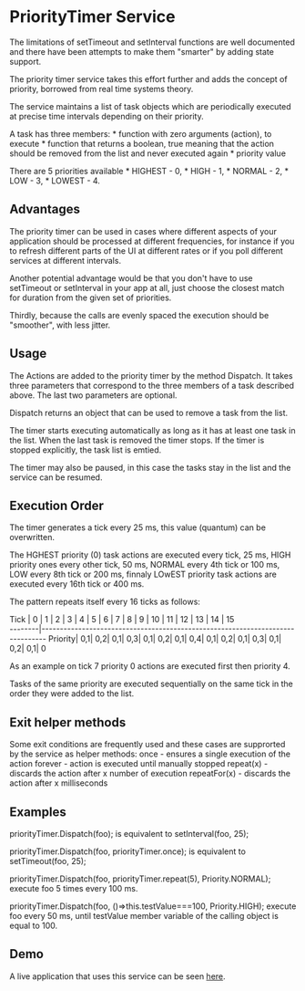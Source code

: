# PriorityTimer Service

The limitations of setTimeout and setInterval functions are well documented and there have been attempts to make them "smarter" by adding state support.

The priority timer service takes this effort further and adds the concept of priority, borrowed from real time systems theory.

The service maintains a list of task objects which are periodically executed at precise time intervals depending on their priority.

A task has three members:
    *   function with zero arguments (action), to execute
    *   function that returns a boolean, true meaning that the action should be removed from the list and never executed again
    *   priority value

There are 5 priorities available 
    *   HIGHEST - 0,
    *   HIGH - 1, 
    *   NORMAL - 2, 
    *   LOW - 3,
    *   LOWEST - 4.

## Advantages

The priority timer can be used in cases where different aspects of your application should be processed at different frequencies, for instance if you to refresh different parts of the UI at different rates or if you poll different services at different intervals.

Another potential advantage would be that you don't have to use setTimeout or setInterval in your app at all, just choose the closest match for duration from the given set of priorities.

Thirdly, because the calls are evenly spaced the execution should be "smoother", with less jitter. 

## Usage
 
The Actions are added to the priority timer by the method Dispatch. 
It takes three parameters that correspond to the three members of a task described above.
The last two parameters are optional.

Dispatch returns an object that can be used to remove a task from the list.

The timer starts executing automatically as long as it has at least one task in the list. When the last task is removed the timer stops. If the timer is stopped explicitly, the task list is emtied. 

The timer may also be paused, in this case the tasks stay in the list and the service can be resumed.

## Execution Order

The timer generates a tick every 25 ms, this value (quantum) can be overwritten.
 
The HGHEST priority (0) task actions are executed every tick, 25 ms, HIGH priority ones every other tick, 50 ms, NORMAL every 4th tick or 100 ms, LOW every 8th tick or 200 ms, finnaly LOwEST priority task actions are executed every 16th tick or 400 ms.

The pattern repeats itself every 16 ticks as follows:

Tick    |   0 |  1 |  2 |  3 |  4 |  5 |  6 |  7 |  8 |  9 | 10 | 11 | 12 | 13 | 14 | 15        
--------|-------------------------------------------------------------------------------
Priority|  0,1| 0,2| 0,1| 0,3| 0,1| 0,2| 0,1| 0,4| 0,1| 0,2| 0,1| 0,3| 0,1| 0,2| 0,1|  0

As an example on tick 7 priority 0 actions are executed first then priority 4.  

Tasks of the same priority are executed sequentially on the same tick in the order they were added to the list.

## Exit helper methods 

Some exit conditions are frequently used and these cases are supprorted by the service as helper methods:
once - ensures a single execution of the action
forever - action is executed until manually stopped
repeat(x) - discards the action after x number of execution
repeatFor(x) - discards the action after x milliseconds

## Examples

priorityTimer.Dispatch(foo);
is equivalent to setInterval(foo, 25);

priorityTimer.Dispatch(foo, priorityTimer.once);
is equivalent to setTimeout(foo, 25);

priorityTimer.Dispatch(foo, priorityTimer.repeat(5), Priority.NORMAL);
execute foo 5 times every 100 ms.

priorityTimer.Dispatch(foo, ()=>this.testValue===100, Priority.HIGH);
execute foo every 50 ms, until testValue member variable of the calling object is equal to 100.

## Demo
A live application that uses this service can be seen [here](https://ldrosu.github.io/PriorityTimer/).




